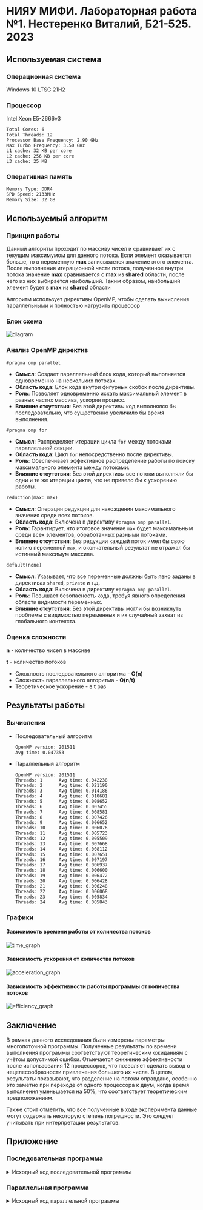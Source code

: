 # НИЯУ МИФИ. Лабораторная работа №1. Нестеренко Виталий, Б21-525. 2023

## Используемая система

### Операционная система
Windows 10 LTSC 21H2

### Процессор
Intel Xeon E5-2666v3
```text
Total Cores: 6
Total Threads: 12
Processor Base Frequency: 2.90 GHz
Max Turbo Frequency: 3.50 GHz
L1 cache: 32 KB per core
L2 cache: 256 KB per core
L3 cache: 25 MB
```

### Оперативная память
```text
Memory Type: DDR4
SPD Speed: 2133MHz
Memory Size: 32 GB
```

## Используемый алгоритм

### Принцип работы
Данный алгоритм проходит по массиву чисел и сравнивает их с текущим максимумом для данного потока. Если элемент оказывается больше, то в переменную **max** записывается значение этого элемента. После выполнения итерационной части потока, полученное внутри потока значение **max** сравнивается с **max** из **shared** области, после чего из них выбирается наибольший. Таким образом, наибольший элемент будет в **max** из **shared** области

Алгоритм использует директивы OpenMP, чтобы сделать вычисления параллельными и полностью нагрузить процессор

### Блок схема
![diagram](images/diagram.png)

### Анализ OpenMP директив
`#pragma omp parallel`

- **Смысл**: Создает параллельный блок кода, который выполняется одновременно на нескольких потоках.
- **Область кода**: Блок кода внутри фигурных скобок после директивы.
- **Роль**: Позволяет одновременно искать максимальный элемент в разных частях массива, ускоряя процесс.
- **Влияние отсутствия**: Без этой директивы код выполнялся бы последовательно, что существенно увеличило бы время
  выполнения.

`#pragma omp for`

- **Смысл**: Распределяет итерации цикла `for` между потоками параллельной секции.
- **Область кода**: Цикл `for` непосредственно после директивы.
- **Роль**: Обеспечивает эффективное распределение работы по поиску максимального элемента между потоками.
- **Влияние отсутствия**: Без этой директивы все потоки выполняли бы одни и те же итерации цикла, что не привело бы к
  ускорению работы.

`reduction(max: max)`

- **Смысл**: Операция редукции для нахождения максимального значения среди всех потоков.
- **Область кода**: Включена в директиву `#pragma omp parallel`.
- **Роль**: Гарантирует, что итоговое значение `max` будет максимальным среди всех элементов, обработанных разными
  потоками.
- **Влияние отсутствия**: Без редукции каждый поток имел бы свою копию переменной `max`, и окончательный результат не
  отражал бы истинный максимум массива.

`default(none)`

- **Смысл**: Указывает, что все переменные должны быть явно заданы в директивах `shared`, `private` и т.д.
- **Область кода**: Включена в директиву `#pragma omp parallel`.
- **Роль**: Повышает безопасность кода, требуя явного определения области видимости переменных.
- **Влияние отсутствия**: Без этой директивы могли бы возникнуть проблемы с видимостью переменных и их случайный захват
  из глобального контекста.

### Оценка сложности
**n** - количество чисел в массиве

**t** - количество потоков

- Сложность последовательного алгоритма - **O(n)**
- Сложность параллельного алгоритма - **O(n/t)**
- Теоретическое ускорение - в **t** раз

## Результаты работы
### Вычисления
- Последовательный алгоритм
  ```text
  OpenMP version: 201511
  Avg time: 0.047353
  ```
- Параллельный алгоритм
  ```text
  OpenMP version: 201511
  Threads: 1      Avg time: 0.042238
  Threads: 2      Avg time: 0.021190
  Threads: 3      Avg time: 0.014186
  Threads: 4      Avg time: 0.010681
  Threads: 5      Avg time: 0.008652
  Threads: 6      Avg time: 0.007455
  Threads: 7      Avg time: 0.008581
  Threads: 8      Avg time: 0.007426
  Threads: 9      Avg time: 0.006652
  Threads: 10     Avg time: 0.006076
  Threads: 11     Avg time: 0.005723
  Threads: 12     Avg time: 0.005509
  Threads: 13     Avg time: 0.007668
  Threads: 14     Avg time: 0.008112
  Threads: 15     Avg time: 0.007651
  Threads: 16     Avg time: 0.007197
  Threads: 17     Avg time: 0.006937
  Threads: 18     Avg time: 0.006600
  Threads: 19     Avg time: 0.006472
  Threads: 20     Avg time: 0.006428
  Threads: 21     Avg time: 0.006248
  Threads: 22     Avg time: 0.006068
  Threads: 23     Avg time: 0.005834
  Threads: 24     Avg time: 0.005843
  ```

### Графики
#### Зависимость времени работы от количества потоков
![time_graph](images/time_graph.png)

#### Зависимость ускорения от количества потоков
![acceleration_graph](images/acceleration_graph.png)

#### Зависимость эффективности работы программы от количества потоков
![efficiency_graph](images/efficiency_graph.png)

## Заключение
В рамках данного исследования были измерены параметры многопоточной программы. Полученные результаты по времени выполнения программы соответствуют теоретическим ожиданиям с учётом допустимой ошибки. Отмечается снижение эффективности после использования 12 процессоров, что позволяет сделать вывод о нецелесообразности привлечения большего их числа. В целом, результаты показывают, что разделение на потоки оправдано, особенно это заметно при переходе от одного процессора к двум, когда время выполнения уменьшается на 50%, что соответствует теоретическим предположениям.

Также стоит отметить, что все полученные в ходе эксперимента данные могут содержать некоторую степень погрешности. Это следует учитывать при интерпретации результатов.

## Приложение
### Последовательная программа
<details>
  <summary>Исходный код последовательной программы</summary>

  ```c
  #include <stdio.h>
  #include <stdlib.h>
  #include <omp.h>


  int main(int argc, char** argv) {
      const int count = 20000000;
      const int random_seed = 132957;
      const int iterations = 20;
      double start_time, end_time, total = 0;
      int* array;
      int max;

      srand(random_seed);
      printf("OpenMP version: %d\n", _OPENMP);

      for (int j = 0; j < iterations; ++j) {
          max = -1;

          array = (int*)malloc(count*sizeof(int));
          for (int i = 0; i < count; ++i) { 
              array[i] = rand();
          }

          start_time = omp_get_wtime();
          for (int i = 0; i < count; ++i) {
              if (array[i] > max) {
                  max = array[i];
              }
          }
          end_time = omp_get_wtime();
          total += end_time - start_time;

          free(array);
      }

      printf("Avg time: %f\n", total / (double) iterations);
      return 0;
  }
  ```
</details>

### Параллельная программа
<details>
  <summary>Исходный код параллельной программы</summary>

  ```c
  #include <stdio.h>
  #include <stdlib.h>
  #include <omp.h>


  int main(int argc, char** argv) {
      const int count = 20000000;
      const int random_seed = 132957;
      const int max_threads = 24;
      const int iterations = 20;
      double start_time, end_time, total;
      int* array;
      int max;

      srand(random_seed);
      printf("OpenMP version: %d\n", _OPENMP);

      for (int threads = 1; threads <= max_threads; threads++) {
          total = 0;

          for (int j = 0; j < iterations; ++j) {
              max = -1;

              array = (int*)malloc(count*sizeof(int));
              for (int i = 0; i < count; ++i) { 
                  array[i] = rand();
              }

              start_time = omp_get_wtime();
              #pragma omp parallel num_threads(threads) shared(array, count) reduction(max: max) default(none)
              {
                  #pragma omp for
                  for (int i = 0; i < count; ++i) {
                      if (array[i] > max) {
                          max = array[i];
                      }
                  }
              }
              end_time = omp_get_wtime();
              total += end_time - start_time;

              free(array);
          }
          printf("Threads: %d\tAvg time: %f\n", threads, total / (double) iterations);
      }

      return 0;
  }
  ```

</details>
